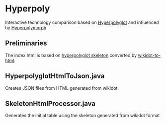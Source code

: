 # Hyperpoly

Interactive technology comparison based on [Hyperpolyglot](http://hyperpolyglot.org) and influenced by [Hyperpolymorph](https://github.com/betaveros/hyperpolymorph).

## Preliminaries

The index.html is based on [hyperpolyglot skeleton](https://raw.githubusercontent.com/clarkgrubb/hyperpolyglot/master/skeleton.txt) converted by [wikidot-to-html](https://github.com/clarkgrubb/wikidot-to-html).

## HyperpolyglotHtmlToJson.java

Creates JSON files from HTML generated from wikidot.

## SkeletonHtmlProcessor.java

Generates the initial table using the skeleton generated from wikidot format